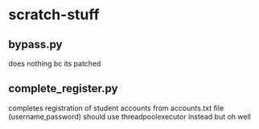# scratch-stuff

## bypass.py
does nothing bc its patched

## complete_register.py
completes registration of student accounts from accounts.txt file (username,password)
should use threadpoolexecutor instead but oh well
